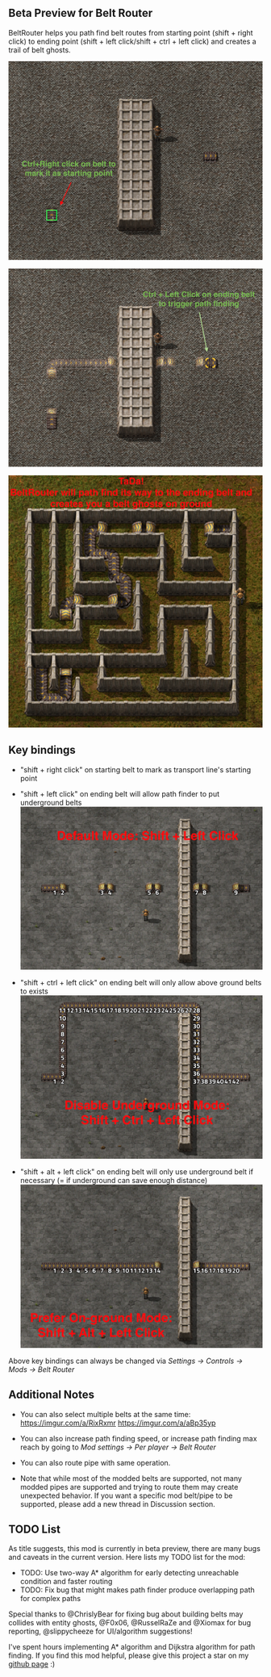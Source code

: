 ## Beta Preview for Belt Router

BeltRouter helps you path find belt routes from starting point (shift + right click) to ending point (shift + left click/shift + ctrl + left click) and creates a trail of belt ghosts.

![](demo/Tutorial_clickStart.png)

![](demo/Tutorial_clickEnd.png)

![](demo/Tutorial_defaultResult.png)

## Key bindings

* "shift + right click" on starting belt to mark as transport line's starting point

* "shift + left click" on ending belt will allow path finder to put underground belts
  ![](demo/ModeDemo_defaultMode.png)

* "shift + ctrl + left click" on ending belt will only allow above ground belts to exists
  ![](demo/ModeDemo_noUnderground.png)

* "shift + alt + left click" on ending belt will only use underground belt if necessary (= if underground can save enough distance)
  ![](demo/ModeDemo_preferGround.png)

Above key bindings can always be changed via *Settings -> Controls -> Mods -> Belt Router*

## Additional Notes

* You can also select multiple belts at the same time: https://imgur.com/a/RixRxmr   https://imgur.com/a/aBp35yp

* You can also increase path finding speed, or increase path finding max reach by going to *Mod settings -> Per player -> Belt Router*

* You can also route pipe with same operation. 

* Note that while most of the modded belts are supported, not many modded pipes are supported and trying to route them may create unexpected behavior. If you want a specific mod belt/pipe to be supported, please add a new thread in Discussion section.

## TODO List

As title suggests, this mod is currently in beta preview, there are many bugs and caveats in the current version. Here lists my TODO list for the mod:

* TODO: Use two-way A* algorithm for early detecting unreachable condition and faster routing
* TODO: Fix bug that might makes path finder produce overlapping path for complex paths

Special thanks to @ChrislyBear for fixing bug about building belts may collides with entity ghosts, @F0x06, @RusselRaZe and @Xiomax for bug reporting, @slippycheeze for UI/algorithm suggestions!

I've spent hours implementing A* algorithm and Dijkstra algorithm for path finding. If you find this mod helpful, please give this project a star on my [github page](https://github.com/Seancheey/FactorioBeltRouter) :) 